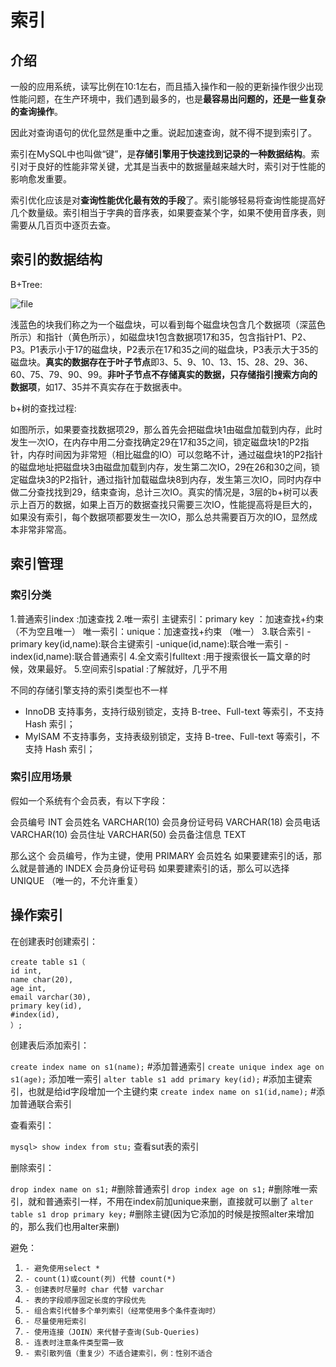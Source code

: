 # 索引

## 介绍

一般的应用系统，读写比例在10:1左右，而且插入操作和一般的更新操作很少出现性能问题，在生产环境中，我们遇到最多的，也是**最容易出问题的，还是一些复杂的查询操作**。

因此对查询语句的优化显然是重中之重。说起加速查询，就不得不提到索引了。

索引在MySQL中也叫做“键”，是**存储引擎用于快速找到记录的一种数据结构**。索引对于良好的性能非常关键，尤其是当表中的数据量越来越大时，索引对于性能的影响愈发重要。

索引优化应该是对**查询性能优化最有效的手段**了。索引能够轻易将查询性能提高好几个数量级。索引相当于字典的音序表，如果要查某个字，如果不使用音序表，则需要从几百页中逐页去查。

## 索引的数据结构

B+Tree:

![file](https://cdn.jsdelivr.net/gh/chh-cc/linuxnotes//img/20210203235253.png)

浅蓝色的块我们称之为一个磁盘块，可以看到每个磁盘块包含几个数据项（深蓝色所示）和指针（黄色所示），如磁盘块1包含数据项17和35，包含指针P1、P2、P3。P1表示小于17的磁盘块，P2表示在17和35之间的磁盘块，P3表示大于35的磁盘块。**真实的数据存在于叶子节点**即3、5、9、10、13、15、28、29、36、60、75、79、90、99。**非叶子节点不存储真实的数据，只存储指引搜索方向的数据项**，如17、35并不真实存在于数据表中。

b+树的查找过程:

如图所示，如果要查找数据项29，那么首先会把磁盘块1由磁盘加载到内存，此时发生一次IO，在内存中用二分查找确定29在17和35之间，锁定磁盘块1的P2指针，内存时间因为非常短（相比磁盘的IO）可以忽略不计，通过磁盘块1的P2指针的磁盘地址把磁盘块3由磁盘加载到内存，发生第二次IO，29在26和30之间，锁定磁盘块3的P2指针，通过指针加载磁盘块8到内存，发生第三次IO，同时内存中做二分查找找到29，结束查询，总计三次IO。真实的情况是，3层的b+树可以表示上百万的数据，如果上百万的数据查找只需要三次IO，性能提高将是巨大的，如果没有索引，每个数据项都要发生一次IO，那么总共需要百万次的IO，显然成本非常非常高。

## 索引管理

### 索引分类

1.普通索引index :加速查找
2.唯一索引
    主键索引：primary key ：加速查找+约束（不为空且唯一）
    唯一索引：unique：加速查找+约束 （唯一）
3.联合索引
    -primary key(id,name):联合主键索引
    -unique(id,name):联合唯一索引
    -index(id,name):联合普通索引
4.全文索引fulltext :用于搜索很长一篇文章的时候，效果最好。
5.空间索引spatial :了解就好，几乎不用



不同的存储引擎支持的索引类型也不一样

- InnoDB 支持事务，支持行级别锁定，支持 B-tree、Full-text 等索引，不支持 Hash 索引；
- MyISAM 不支持事务，支持表级别锁定，支持 B-tree、Full-text 等索引，不支持 Hash 索引；

### 索引应用场景

假如一个系统有个会员表，有以下字段：

会员编号 INT
会员姓名 VARCHAR(10)
会员身份证号码 VARCHAR(18)
会员电话 VARCHAR(10)
会员住址 VARCHAR(50)
会员备注信息 TEXT

那么这个 会员编号，作为主键，使用 PRIMARY
会员姓名 如果要建索引的话，那么就是普通的 INDEX
会员身份证号码 如果要建索引的话，那么可以选择 UNIQUE （唯一的，不允许重复）

## 操作索引

在创建表时创建索引：

``` mysql
create table s1（
id int,
name char(20),
age int,
email varchar(30),
primary key(id),
#index(id),
）;
```

创建表后添加索引：

`create index name on s1(name);` #添加普通索引
`create unique index age on s1(age);` 添加唯一索引
`alter table s1 add primary key(id);` #添加主键索引，也就是给id字段增加一个主键约束
`create index name on s1(id,name);` #添加普通联合索引

查看索引：

`mysql> show index from stu;` 查看sut表的索引

删除索引：

`drop index name on s1;` #删除普通索引
`drop index age on s1;` #删除唯一索引，就和普通索引一样，不用在index前加unique来删，直接就可以删了
`alter table s1 drop primary key;` #删除主键(因为它添加的时候是按照alter来增加的，那么我们也用alter来删)

避免：

1. `- 避免使用select *`
2. `- count(1)或count(列) 代替 count(*)`
3. `- 创建表时尽量时 char 代替 varchar`
4. `- 表的字段顺序固定长度的字段优先`
5. `- 组合索引代替多个单列索引（经常使用多个条件查询时）`
6. `- 尽量使用短索引`
7. `- 使用连接（JOIN）来代替子查询(Sub-Queries)`
8. `- 连表时注意条件类型需一致`
9. `- 索引散列值（重复少）不适合建索引，例：性别不适合`